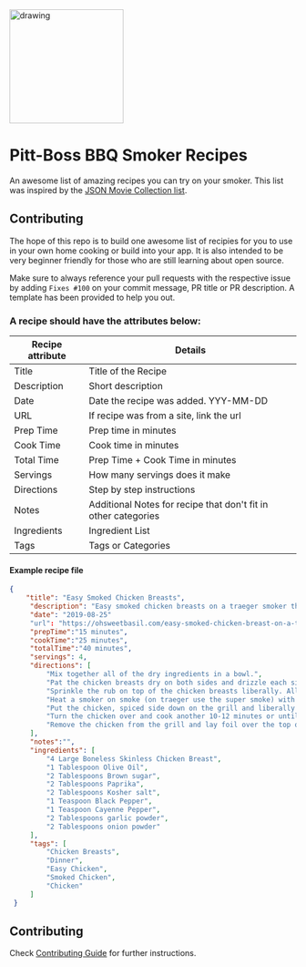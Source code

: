 <img src="https://hacktoberfest.digitalocean.com/pretty_logo.png" alt="drawing" width="200"/>

# Pitt-Boss BBQ Smoker Recipes

An awesome list of amazing recipes you can try on your smoker. This list was inspired by the [JSON Movie Collection list](https://github.com/jsonmc/jsonmc). 

## Contributing

The hope of this repo is to build one awesome list of recipies for you to use in your own home cooking or build into your app. It is also intended to be very beginner friendly for those who are still learning about open source.

Make sure to always reference your pull requests with the respective issue by adding `Fixes #100` on your commit message, PR title or PR description. A template has been provided to help you out.

### A recipe should have the attributes below:


Recipe attribute | Details
-----------------|--------------
Title            | Title of the Recipe
Description      | Short description 
Date             | Date the recipe was added. YYY-MM-DD
URL              | If recipe was from a site, link the url
Prep Time        | Prep time in minutes
Cook Time        | Cook time in minutes
Total Time       | Prep Time + Cook Time in minutes
Servings         | How many servings does it make
Directions       | Step by step instructions
Notes            | Additional Notes for recipe that don't fit in other categories
Ingredients      | Ingredient List
Tags             | Tags or Categories


#### Example recipe file

```json
{
    "title": "Easy Smoked Chicken Breasts",
     "description": "Easy smoked chicken breasts on a traeger smoker that with a few tricks turn out perfectly tender, moist and unlike other chicken breast recipes, totally flavorful chicken breasts!",
     "date": "2019-08-25"
     "url": "https://ohsweetbasil.com/easy-smoked-chicken-breast-on-a-traeger-recipe/",
     "prepTime":"15 minutes",
     "cookTime":"25 minutes",
     "totalTime":"40 minutes",
     "servings": 4,
     "directions": [
         "Mix together all of the dry ingredients in a bowl.",
         "Pat the chicken breasts dry on both sides and drizzle each side with a little olive oil.",
         "Sprinkle the rub on top of the chicken breasts liberally. Allow to rest in the fridge for 15 minutes, or up to 30 minutes (place plastic wrap over the top if over 15 minutes of rest time.)",
         "Heat a smoker on smoke (on traeger use the super smoke) with the lid opened for 5 minutes. Turn the heat to 350 degrees and close the lid for 15 minutes while it warms up.",
         "Put the chicken, spiced side down on the grill and liberally season the underside of the chicken. Cook for 12-13 minutes with the lid closed.",
         "Turn the chicken over and cook another 10-12 minutes or until cooked to 165-170 degrees.",
         "Remove the chicken from the grill and lay foil over the top on a cutting board. Let the chicken rest for 3-5 minutes before slicing."
     ],
     "notes":"",
     "ingredients": [
         "4 Large Boneless Skinless Chicken Breast",
         "1 Tablespoon Olive Oil",
         "2 Tablespoons Brown sugar",
         "2 Tablespoons Paprika",
         "2 Tablespoons Kosher salt",
         "1 Teaspoon Black Pepper",
         "1 Teaspoon Cayenne Pepper",
         "2 Tablespoons garlic powder",
         "2 Tablespoons onion powder"
     ],
     "tags": [
         "Chicken Breasts",
         "Dinner",
         "Easy Chicken",
         "Smoked Chicken",
         "Chicken"
     ]
 }
```
## Contributing

Check [Contributing Guide](contributing.markdown) for further instructions.
